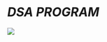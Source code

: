 # _DSA PROGRAM_
![](https://alln-extcloud-storage.cisco.com/gblogs/sites/35/ASAP_Animation_Clouds.gif)
